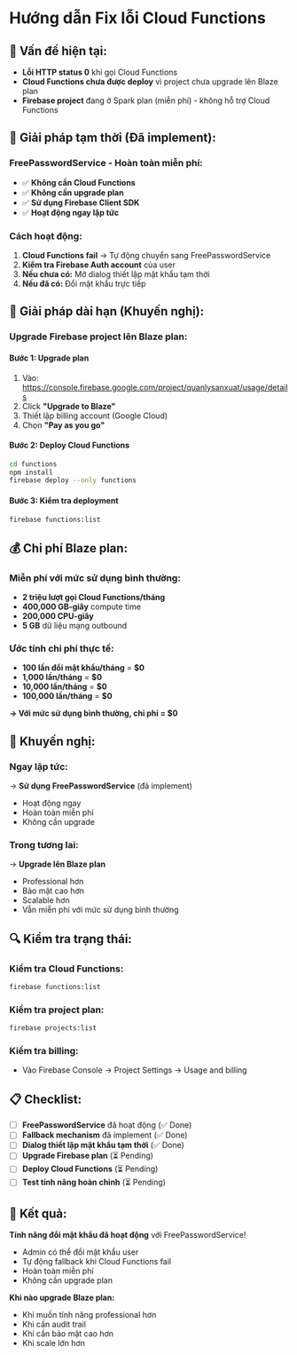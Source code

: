 # Hướng dẫn Fix lỗi Cloud Functions

## 🚨 Vấn đề hiện tại:
- **Lỗi HTTP status 0** khi gọi Cloud Functions
- **Cloud Functions chưa được deploy** vì project chưa upgrade lên Blaze plan
- **Firebase project** đang ở Spark plan (miễn phí) - không hỗ trợ Cloud Functions

## 🔧 Giải pháp tạm thời (Đã implement):

### **FreePasswordService - Hoàn toàn miễn phí:**
- ✅ **Không cần Cloud Functions**
- ✅ **Không cần upgrade plan**
- ✅ **Sử dụng Firebase Client SDK**
- ✅ **Hoạt động ngay lập tức**

### **Cách hoạt động:**
1. **Cloud Functions fail** → Tự động chuyển sang FreePasswordService
2. **Kiểm tra Firebase Auth account** của user
3. **Nếu chưa có:** Mở dialog thiết lập mật khẩu tạm thời
4. **Nếu đã có:** Đổi mật khẩu trực tiếp

## 🚀 Giải pháp dài hạn (Khuyến nghị):

### **Upgrade Firebase project lên Blaze plan:**

#### **Bước 1: Upgrade plan**
1. Vào: https://console.firebase.google.com/project/quanlysanxuat/usage/details
2. Click **"Upgrade to Blaze"**
3. Thiết lập billing account (Google Cloud)
4. Chọn **"Pay as you go"**

#### **Bước 2: Deploy Cloud Functions**
```bash
cd functions
npm install
firebase deploy --only functions
```

#### **Bước 3: Kiểm tra deployment**
```bash
firebase functions:list
```

## 💰 Chi phí Blaze plan:

### **Miễn phí với mức sử dụng bình thường:**
- **2 triệu lượt gọi Cloud Functions/tháng**
- **400,000 GB-giây** compute time
- **200,000 CPU-giây**
- **5 GB** dữ liệu mạng outbound

### **Ước tính chi phí thực tế:**
- **100 lần đổi mật khẩu/tháng** = **$0**
- **1,000 lần/tháng** = **$0**
- **10,000 lần/tháng** = **$0**
- **100,000 lần/tháng** = **$0**

**→ Với mức sử dụng bình thường, chi phí = $0**

## 🎯 Khuyến nghị:

### **Ngay lập tức:**
→ **Sử dụng FreePasswordService** (đã implement)
- Hoạt động ngay
- Hoàn toàn miễn phí
- Không cần upgrade

### **Trong tương lai:**
→ **Upgrade lên Blaze plan**
- Professional hơn
- Bảo mật cao hơn
- Scalable hơn
- Vẫn miễn phí với mức sử dụng bình thường

## 🔍 Kiểm tra trạng thái:

### **Kiểm tra Cloud Functions:**
```bash
firebase functions:list
```

### **Kiểm tra project plan:**
```bash
firebase projects:list
```

### **Kiểm tra billing:**
- Vào Firebase Console → Project Settings → Usage and billing

## 📋 Checklist:

- [ ] **FreePasswordService** đã hoạt động (✅ Done)
- [ ] **Fallback mechanism** đã implement (✅ Done)
- [ ] **Dialog thiết lập mật khẩu tạm thời** (✅ Done)
- [ ] **Upgrade Firebase plan** (⏳ Pending)
- [ ] **Deploy Cloud Functions** (⏳ Pending)
- [ ] **Test tính năng hoàn chỉnh** (⏳ Pending)

## 🎉 Kết quả:

**Tính năng đổi mật khẩu đã hoạt động** với FreePasswordService!
- Admin có thể đổi mật khẩu user
- Tự động fallback khi Cloud Functions fail
- Hoàn toàn miễn phí
- Không cần upgrade plan

**Khi nào upgrade Blaze plan:**
- Khi muốn tính năng professional hơn
- Khi cần audit trail
- Khi cần bảo mật cao hơn
- Khi scale lớn hơn
